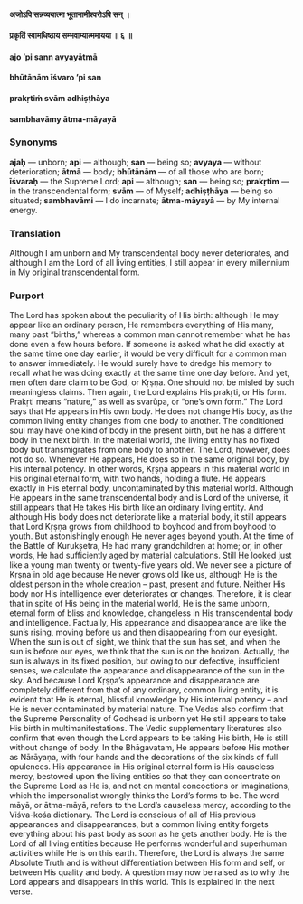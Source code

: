 #### अजोऽपि सन्नव्ययात्मा भूतानामीश्वरोऽपि सन् ।
#### प्रकृतिं स्वामधिष्ठाय सम्भवाम्यात्ममायया ॥ ६ ॥

#### ajo ’pi sann avyayātmā
#### bhūtānām īśvaro ’pi san
#### prakṛtiṁ svām adhiṣṭhāya
#### sambhavāmy ātma-māyayā

### Synonyms

**ajaḥ** — unborn; **api** — although; **san** — being so; **avyaya** — without deterioration; **ātmā** — body; **bhūtānām** — of all those who are born; **īśvaraḥ** — the Supreme Lord; **api** — although; **san** — being so; **prakṛtim** — in the transcendental form; **svām** — of Myself; **adhiṣṭhāya** — being so situated; **sambhavāmi** — I do incarnate; **ātma**-**māyayā** — by My internal energy.

### Translation

Although I am unborn and My transcendental body never deteriorates, and although I am the Lord of all living entities, I still appear in every millennium in My original transcendental form.

### Purport

The Lord has spoken about the peculiarity of His birth: although He may appear like an ordinary person, He remembers everything of His many, many past “births,” whereas a common man cannot remember what he has done even a few hours before. If someone is asked what he did exactly at the same time one day earlier, it would be very difficult for a common man to answer immediately. He would surely have to dredge his memory to recall what he was doing exactly at the same time one day before. And yet, men often dare claim to be God, or Kṛṣṇa. One should not be misled by such meaningless claims. Then again, the Lord explains His prakṛti, or His form. Prakṛti means “nature,” as well as svarūpa, or “one’s own form.” The Lord says that He appears in His own body. He does not change His body, as the common living entity changes from one body to another. The conditioned soul may have one kind of body in the present birth, but he has a different body in the next birth. In the material world, the living entity has no fixed body but transmigrates from one body to another. The Lord, however, does not do so. Whenever He appears, He does so in the same original body, by His internal potency. In other words, Kṛṣṇa appears in this material world in His original eternal form, with two hands, holding a flute. He appears exactly in His eternal body, uncontaminated by this material world. Although He appears in the same transcendental body and is Lord of the universe, it still appears that He takes His birth like an ordinary living entity. And although His body does not deteriorate like a material body, it still appears that Lord Kṛṣṇa grows from childhood to boyhood and from boyhood to youth. But astonishingly enough He never ages beyond youth. At the time of the Battle of Kurukṣetra, He had many grandchildren at home; or, in other words, He had sufficiently aged by material calculations. Still He looked just like a young man twenty or twenty-five years old. We never see a picture of Kṛṣṇa in old age because He never grows old like us, although He is the oldest person in the whole creation – past, present and future. Neither His body nor His intelligence ever deteriorates or changes. Therefore, it is clear that in spite of His being in the material world, He is the same unborn, eternal form of bliss and knowledge, changeless in His transcendental body and intelligence. Factually, His appearance and disappearance are like the sun’s rising, moving before us and then disappearing from our eyesight. When the sun is out of sight, we think that the sun has set, and when the sun is before our eyes, we think that the sun is on the horizon. Actually, the sun is always in its fixed position, but owing to our defective, insufficient senses, we calculate the appearance and disappearance of the sun in the sky. And because Lord Kṛṣṇa’s appearance and disappearance are completely different from that of any ordinary, common living entity, it is evident that He is eternal, blissful knowledge by His internal potency – and He is never contaminated by material nature. The Vedas also confirm that the Supreme Personality of Godhead is unborn yet He still appears to take His birth in multimanifestations. The Vedic supplementary literatures also confirm that even though the Lord appears to be taking His birth, He is still without change of body. In the Bhāgavatam, He appears before His mother as Nārāyaṇa, with four hands and the decorations of the six kinds of full opulences. His appearance in His original eternal form is His causeless mercy, bestowed upon the living entities so that they can concentrate on the Supreme Lord as He is, and not on mental concoctions or imaginations, which the impersonalist wrongly thinks the Lord’s forms to be. The word māyā, or ātma-māyā, refers to the Lord’s causeless mercy, according to the Viśva-kośa dictionary. The Lord is conscious of all of His previous appearances and disappearances, but a common living entity forgets everything about his past body as soon as he gets another body. He is the Lord of all living entities because He performs wonderful and superhuman activities while He is on this earth. Therefore, the Lord is always the same Absolute Truth and is without differentiation between His form and self, or between His quality and body. A question may now be raised as to why the Lord appears and disappears in this world. This is explained in the next verse.
